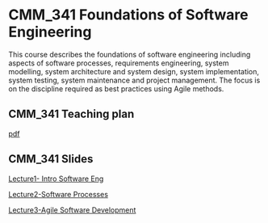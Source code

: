 # CMM_341  Foundations of Software Engineering

This course describes the foundations of software engineering including aspects of software processes, requirements engineering, system modelling, system architecture and system design, system implementation, system testing, system maintenance and project management. The focus is on the discipline required as best practices using Agile methods.

## CMM_341 Teaching plan
[pdf](https://github.com/Tan-sir-web/USM_-/blob/main/CSE241_Course%20Planner_Sem%20I_20242025.pdf)

## CMM_341 Slides
[Lecture1- Intro Software Eng](https://github.com/Tan-sir-web/USM_-/blob/main/Lecture1-%20Intro%20Software%20Eng.pdf)

[Lecture2-Software Processes](https://github.com/Tan-sir-web/USM_-/blob/main/Lecture2-Software%20Processes.pdf)

[Lecture3-Agile Software Development](https://github.com/Tan-sir-web/USM_-/blob/main/Lecture3-Agile%20Software%20Development.pdf)

